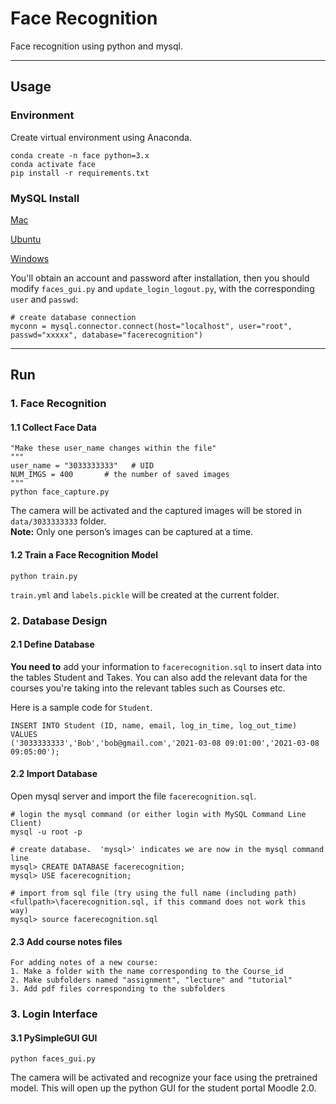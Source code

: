 # Face Recognition

Face recognition using python and mysql.

*******

## Usage

### Environment

Create virtual environment using Anaconda.
```
conda create -n face python=3.x
conda activate face
pip install -r requirements.txt
```

### MySQL Install

[Mac](https://dev.mysql.com/doc/mysql-osx-excerpt/5.7/en/osx-installation-pkg.html)

[Ubuntu](https://dev.mysql.com/doc/mysql-linuxunix-excerpt/5.7/en/linux-installation.html)

[Windows](https://dev.mysql.com/downloads/installer/)

You'll obtain an account and password after installation, then you should modify `faces_gui.py` and `update_login_logout.py`, with the corresponding
`user` and `passwd`:
```
# create database connection
myconn = mysql.connector.connect(host="localhost", user="root", passwd="xxxxx", database="facerecognition")
```

*******

## Run

### 1. Face Recognition

#### 1.1 Collect Face Data
```
"Make these user_name changes within the file"
"""
user_name = "3033333333"   # UID
NUM_IMGS = 400       # the number of saved images
"""
python face_capture.py
```
The camera will be activated and the captured images will be stored in `data/3033333333` folder.      
**Note:** Only one person’s images can be captured at a time.

#### 1.2 Train a Face Recognition Model
```
python train.py
```
`train.yml` and `labels.pickle` will be created at the current folder.



### 2. Database Design

#### 2.1 Define Database
**You need to** add your information to `facerecognition.sql` to insert data into the tables Student and Takes. You can also add the relevant data for the courses you're taking into the relevant tables such as Courses etc.

Here is a sample code for `Student`.
```
INSERT INTO Student (ID, name, email, log_in_time, log_out_time) VALUES
('3033333333','Bob','bob@gmail.com','2021-03-08 09:01:00','2021-03-08 09:05:00');
```

#### 2.2 Import Database
Open mysql server and import the file `facerecognition.sql`.
```
# login the mysql command (or either login with MySQL Command Line Client)
mysql -u root -p

# create database.  'mysql>' indicates we are now in the mysql command line
mysql> CREATE DATABASE facerecognition;
mysql> USE facerecognition;

# import from sql file (try using the full name (including path) <fullpath>\facerecognition.sql, if this command does not work this way)
mysql> source facerecognition.sql
```
#### 2.3 Add course notes files
```
For adding notes of a new course:
1. Make a folder with the name corresponding to the Course_id
2. Make subfolders named "assignment", "lecture" and "tutorial"
3. Add pdf files corresponding to the subfolders

```

### 3. Login Interface

#### 3.1 PySimpleGUI GUI
```
python faces_gui.py
```
The camera will be activated and recognize your face using the pretrained model.
This will open up the python GUI for the student portal Moodle 2.0.
